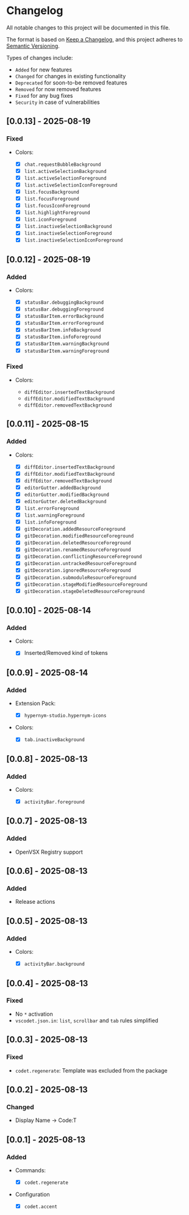 # Changelog

All notable changes to this project will be documented in this file.

The format is based on [Keep a Changelog](https://keepachangelog.com/en/1.0.0/), and this project adheres to [Semantic Versioning](https://semver.org/spec/v2.0.0.html).

Types of changes include:

- `Added` for new features
- `Changed` for changes in existing functionality
- `Deprecated` for soon-to-be removed features
- `Removed` for now removed features
- `Fixed` for any bug fixes
- `Security` in case of vulnerabilities

## [0.0.13] - 2025-08-19

### Fixed

- Colors:

    - [x] `chat.requestBubbleBackground`
    - [x] `list.activeSelectionBackground`
    - [x] `list.activeSelectionForeground`
    - [x] `list.activeSelectionIconForeground`
    - [x] `list.focusBackground`
    - [x] `list.focusForeground`
    - [x] `list.focusIconForeground`
    - [x] `list.highlightForeground`
    - [x] `list.iconForeground`
    - [x] `list.inactiveSelectionBackground`
    - [x] `list.inactiveSelectionForeground`
    - [x] `list.inactiveSelectionIconForeground`

## [0.0.12] - 2025-08-19

### Added

- Colors:

    - [x] `statusBar.debuggingBackground`
    - [x] `statusBar.debuggingForeground`
    - [x] `statusBarItem.errorBackground`
    - [x] `statusBarItem.errorForeground`
    - [x] `statusBarItem.infoBackground`
    - [x] `statusBarItem.infoForeground`
    - [x] `statusBarItem.warningBackground`
    - [x] `statusBarItem.warningForeground`

### Fixed

- Colors:

    - `diffEditor.insertedTextBackground`
    - `diffEditor.modifiedTextBackground`
    - `diffEditor.removedTextBackground`

## [0.0.11] - 2025-08-15

### Added

- Colors:

    - [x] `diffEditor.insertedTextBackground`
    - [x] `diffEditor.modifiedTextBackground`
    - [x] `diffEditor.removedTextBackground`
    - [x] `editorGutter.addedBackground`
    - [x] `editorGutter.modifiedBackground`
    - [x] `editorGutter.deletedBackground`
    - [x] `list.errorForeground`
    - [x] `list.warningForeground`
    - [x] `list.infoForeground`
    - [x] `gitDecoration.addedResourceForeground`
    - [x] `gitDecoration.modifiedResourceForeground`
    - [x] `gitDecoration.deletedResourceForeground`
    - [x] `gitDecoration.renamedResourceForeground`
    - [x] `gitDecoration.conflictingResourceForeground`
    - [x] `gitDecoration.untrackedResourceForeground`
    - [x] `gitDecoration.ignoredResourceForeground`
    - [x] `gitDecoration.submoduleResourceForeground`
    - [x] `gitDecoration.stageModifiedResourceForeground`
    - [x] `gitDecoration.stageDeletedResourceForeground`

## [0.0.10] - 2025-08-14

### Added

- Colors:

    - [x] Inserted/Removed kind of tokens

## [0.0.9] - 2025-08-14

### Added

- Extension Pack:

    - [x] `hypernym-studio.hypernym-icons`

- Colors:

    - [x] `tab.inactiveBackground`

## [0.0.8] - 2025-08-13

### Added

- Colors:

    - [x] `activityBar.foreground`

## [0.0.7] - 2025-08-13

### Added

- OpenVSX Registry support

## [0.0.6] - 2025-08-13

### Added

- Release actions

## [0.0.5] - 2025-08-13

### Added

- Colors:

    - [x] `activityBar.background`

## [0.0.4] - 2025-08-13

### Fixed

- No `*` activation
- `vscodet.json.in`: `list`, `scrollbar` and `tab` rules simplified

## [0.0.3] - 2025-08-13

### Fixed

- `codet.regenerate`: Template was excluded from the package

## [0.0.2] - 2025-08-13

### Changed

- Display Name -> Code:T

## [0.0.1] - 2025-08-13

### Added

- Commands:

    - [x] `codet.regenerate`

- Configuration

    - [x] `codet.accent`
